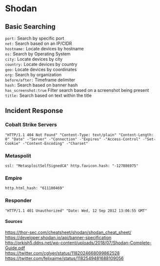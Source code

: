 # Shodan

## Basic Searching

`port:` Search by specific port  
`net:` Search based on an IP/CIDR  
`hostname:` Locate devices by hostname  
`os:` Search by Operating System  
`city:` Locate devices by city  
`country:` Locate devices by country  
`geo:` Locate devices by coordinates  
`org:` Search by organization  
`before/after:` Timeframe delimiter  
`hash:` Search based on banner hash  
`has_screenshot:true` Filter search based on a screenshot being present  
`title:` Search based on text within the title  



## Incident Response

### Cobalt Strike Servers
```
"HTTP/1.1 404 Not Found" "Content-Type: text/plain" "Content-Length: 0" "Date" -"Server" -"Connection" -"Expires" -"Access-Control" -"Set-Cookie" -"Content-Encoding" -"Charset"
```

### Metaspolit
```
ssl: "MetasploitSelfSignedCA" http.favicon.hash: "-127886975"
```

### Empire
```
http.html_hash: "611100469"
```

### Responder
```
"HTTP/1.1 401 Unauthorized" "Date: Wed, 12 Sep 2012 13:06:55 GMT"
```

#### Sources     
https://thor-sec.com/cheatsheet/shodan/shodan_cheat_sheet/  
https://developer.shodan.io/api/banner-specification  
http://orkish5.ddns.net/wp-content/uploads/2018/07/Shodan-Complete-Guide.pdf  
https://twitter.com/cglyer/status/1182024668099862528
https://twitter.com/felixaime/status/1182549481688109056
